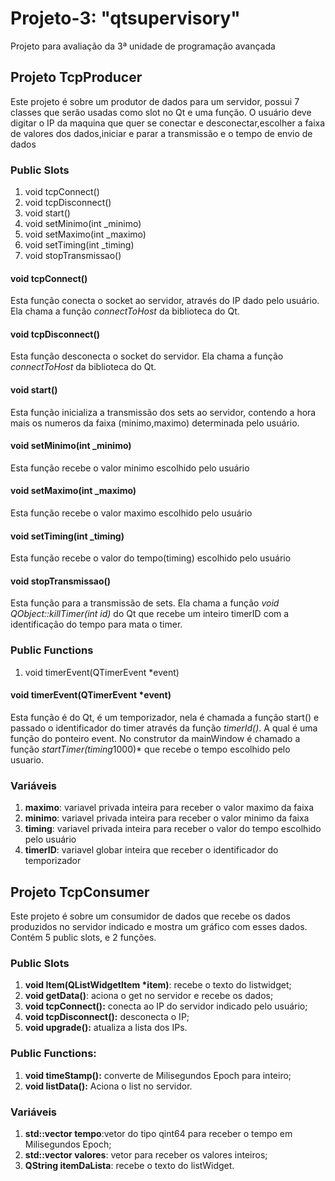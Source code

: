 # Projeto-3: "qtsupervisory"
Projeto para avaliação da 3ª unidade de programação avançada
## Projeto TcpProducer
Este projeto é sobre um produtor de dados para um servidor, possui 7 classes que serão usadas como slot  no Qt e uma função. O usuário deve digitar o IP da maquina que quer se conectar e desconectar,escolher a faixa de valores dos dados,iniciar e parar a transmissão e o tempo de envio de dados 
### Public Slots
1. void tcpConnect()
2. void tcpDisconnect()
3. void start()
4. void setMinimo(int _minimo)
5. void setMaximo(int _maximo)
6. void setTiming(int _timing)
7. void stopTransmissao()
#### void tcpConnect()
Esta função conecta o socket ao servidor, através do IP dado pelo usuário. Ela chama a função *connectToHost* da biblioteca do Qt.
#### void tcpDisconnect()
Esta função desconecta o socket do servidor. Ela chama a função *connectToHost* da biblioteca do Qt.
#### void start()
Esta função inicializa a transmissão dos sets ao servidor, contendo a hora mais os numeros da faixa (minimo,maximo) determinada pelo usuário.
#### void setMinimo(int _minimo)
Esta função recebe o valor minimo escolhido pelo usuário
#### void setMaximo(int _maximo)
Esta função recebe o valor maximo escolhido pelo usuário
#### void setTiming(int _timing)
Esta função recebe o valor do tempo(timing) escolhido pelo usuário
#### void stopTransmissao()
Esta função para a transmissão de sets. Ela chama a função *void QObject::killTimer(int id)* do Qt que recebe um inteiro timerID com a identificação do tempo para mata o timer.
### Public Functions
1. void timerEvent(QTimerEvent *event)
#### void timerEvent(QTimerEvent *event) 
Esta função é do Qt, é um temporizador, nela é chamada a função start() e passado o identificador do timer através da função *timerId()*. A qual é uma função do ponteiro event. No construtor da mainWindow é chamado a função *startTimer(timing*1000)* que recebe o tempo escolhido pelo usuario.
### Variáveis
1. **maximo**: variavel privada inteira para receber o valor maximo da faixa 
2. **minimo**: variavel privada inteira para receber o valor minimo da faixa 
3. **timing**: variavel privada inteira para receber o valor do tempo escolhido pelo usuário
4. **timerID**: variavel globar inteira que receber o identificador do temporizador
## Projeto TcpConsumer
Este projeto é sobre um consumidor de dados que recebe os dados produzidos no servidor indicado e mostra um gráfico com esses dados.
Contém 5 public slots, e 2 funções.
### Public Slots
1. **void Item(QListWidgetItem *item)**: recebe o texto do listwidget;
2. **void getData()**: aciona o get no servidor e recebe os dados;
3. **void tcpConnect():** conecta ao IP do servidor indicado pelo usuário;
4. **void tcpDisconnect():** desconecta o IP;
5. **void upgrade():** atualiza a lista dos IPs.
### Public Functions:
1. **void timeStamp():** converte de Milisegundos Epoch para inteiro;
2. **void listData():** Aciona o list no servidor.
### Variáveis
1. **std::vector <qint64> tempo**:vetor do tipo qint64 para receber o tempo em Milisegundos Epoch;
2. **std::vector <int> valores**: vetor para receber os valores inteiros;
3. **QString itemDaLista**: recebe o texto do listWidget.
